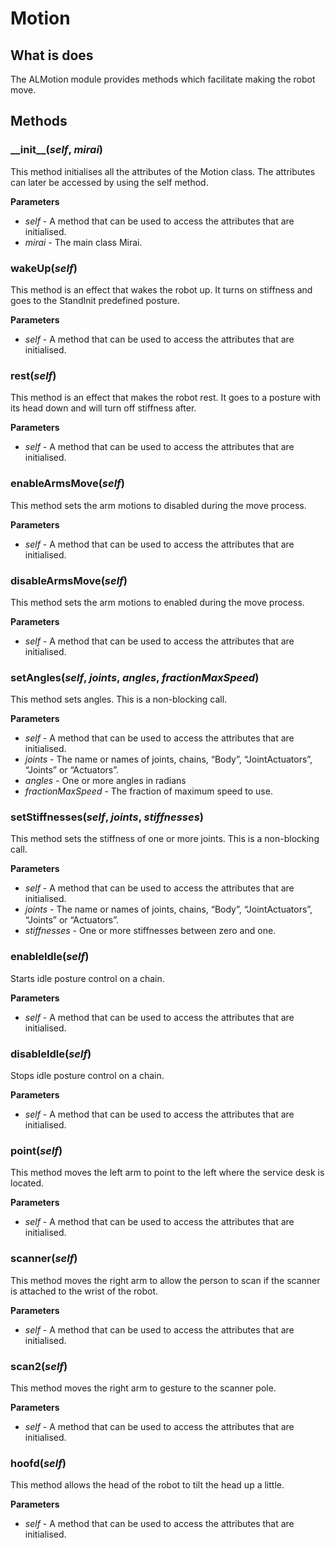 # Motion

## What is does
The ALMotion module provides methods which facilitate making the robot move.

## Methods
### \_\_init\_\_(*self*, *mirai*)
This method initialises all the attributes of the Motion class. The attributes can later be accessed by using
the self method. 

__Parameters__
- *self* - A method that can be used to access the attributes that are initialised. 
- *mirai* - The main class Mirai. 

### wakeUp(*self*)
This method is an effect that wakes the robot up. It turns on stiffness and goes to the StandInit predefined posture.

__Parameters__
- *self* - A method that can be used to access the attributes that are initialised. 
### rest(*self*)
This method is an effect that makes the robot rest. It goes to a posture with its head down and will turn off stiffness after.

__Parameters__
- *self* - A method that can be used to access the attributes that are initialised. 
### enableArmsMove(*self*)
This method sets the arm motions to disabled during the move process.

__Parameters__
- *self* - A method that can be used to access the attributes that are initialised.
### disableArmsMove(*self*)
This method sets the arm motions to enabled during the move process.

__Parameters__
- *self* - A method that can be used to access the attributes that are initialised.
### setAngles(*self*, *joints*, *angles*, *fractionMaxSpeed*)
This method sets angles. This is a non-blocking call.

__Parameters__
- *self* - A method that can be used to access the attributes that are initialised. 
- *joints* -  The name or names of joints, chains, “Body”, “JointActuators”, “Joints” or “Actuators”.
- *angles* - One or more angles in radians
- *fractionMaxSpeed* - The fraction of maximum speed to use.
### setStiffnesses(*self*, *joints*, *stiffnesses*)
This method sets the stiffness of one or more joints. This is a non-blocking call.

__Parameters__
- *self* - A method that can be used to access the attributes that are initialised. 
- *joints* -  The name or names of joints, chains, “Body”, “JointActuators”, “Joints” or “Actuators”.
- *stiffnesses* - One or more stiffnesses between zero and one.
### enableIdle(*self*)
Starts idle posture control on a chain.

__Parameters__
- *self* - A method that can be used to access the attributes that are initialised.
### disableIdle(*self*)
Stops idle posture control on a chain.

__Parameters__
- *self* - A method that can be used to access the attributes that are initialised.
### point(*self*)
This method moves the left arm to point to the left where the service desk is located.

__Parameters__
- *self* - A method that can be used to access the attributes that are initialised.
### scanner(*self*)
This method moves the right arm to allow the person to scan if the scanner is attached to the wrist of the robot.

__Parameters__
- *self* - A method that can be used to access the attributes that are initialised.
### scan2(*self*)
This method moves the right arm to gesture to the scanner pole.

__Parameters__
- *self* - A method that can be used to access the attributes that are initialised.
### hoofd(*self*)
This method allows the head of the robot to tilt the head up a little.

__Parameters__
- *self* - A method that can be used to access the attributes that are initialised.
